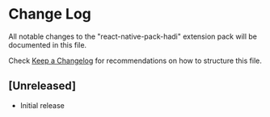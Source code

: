 # Change Log

All notable changes to the "react-native-pack-hadi" extension pack will be documented in this file.

Check [Keep a Changelog](http://keepachangelog.com/) for recommendations on how to structure this file.

## [Unreleased]

- Initial release
